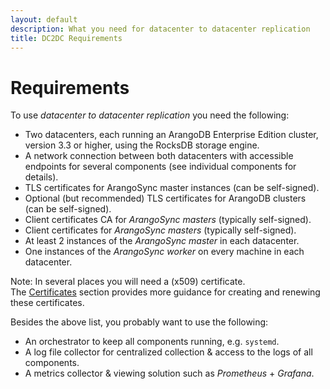 ```yaml
---
layout: default
description: What you need for datacenter to datacenter replication
title: DC2DC Requirements
---
```

# Requirements

To use _datacenter to datacenter replication_ you need the following:

- Two datacenters, each running an ArangoDB Enterprise Edition cluster,
  version 3.3 or higher, using the RocksDB storage engine.
- A network connection between both datacenters with accessible endpoints
  for several components (see individual components for details).
- TLS certificates for ArangoSync master instances (can be self-signed).
- Optional (but recommended) TLS certificates for ArangoDB clusters (can be self-signed).
- Client certificates CA for _ArangoSync masters_ (typically self-signed).
- Client certificates for _ArangoSync masters_ (typically self-signed).
- At least 2 instances of the _ArangoSync master_ in each datacenter.
- One instances of the _ArangoSync worker_ on every machine in each datacenter.

Note: In several places you will need a (x509) certificate.
<br/>The [Certificates](security-dc2-dc.html#certificates) section provides more guidance for creating
and renewing these certificates.

Besides the above list, you probably want to use the following:

- An orchestrator to keep all components running, e.g. `systemd`.
- A log file collector for centralized collection & access to the logs of all components.
- A metrics collector & viewing solution such as _Prometheus_ + _Grafana_.
